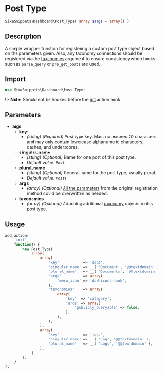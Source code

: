 # Post Type

```php
SixaSnippets\Dashboard\Post_Type( array $args = array() );
```

## Description

A simple wrapper function for registering a custom post type object based on the parameters given. Also, any taxonomy connections should be registered via the [taxonomies](../../src/Dashboard/taxonomy.md) argument to ensure consistency when hooks such as `parse_query` or `pre_get_posts` are used.

## Import

```php 
use SixaSnippets\Dashboard\Post_Type;
```

!> **Note:** Should not be hooked before the [init](http://developer.wordpress.org/reference/hooks/init/) action hook.

## Parameters

- **args**
	- **key**:
        - *(string) (Required)* Post type key. Must not exceed 20 characters and may only contain lowercase alphanumeric characters, dashes, and underscores.
	- **singular_name**
        - *(string) (Optional)* Name for one post of this post type.
        - *Default value: `Post`*
	- **plural_name**
        - *(string) (Optional)* General name for the post type, usually plural.
        - *Default value: `Posts`*
	- **args**
		- *(array) (Optional)* [All the parameters](http://developer.wordpress.org/reference/functions/register_post_type/) from the original registration method could be overwritten as needed.
	- **taxonomies**
		- *(array) (Optional)* Attaching additional [taxonomy](../../src/Dashboard/taxonomy.md) objects to this post type.

## Usage

```php
add_action(
	'init',
	function() {
		new Post_Type(
			array(
				array(
					'key'           => 'docs',
					'singular_name' => __( 'Document', '@@textdomain' ),
					'plural_name'   => __( 'Documents', '@@textdomain' ),
					'args'          => array(
						'menu_icon' => 'dashicons-book',
					),
					'taxonomies'    => array(
						array(
							'key'  => 'category',
							'args' => array(
								'publicly_queryable' => false,
							),
						),
					),
				),
				array(
					'key'           => 'logs',
					'singular_name' => __( 'Log', '@@textdomain' ),
					'plural_name'   => __( 'Logs', '@@textdomain' ),
				),
			)
		);
	}
);
```